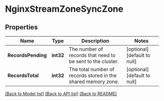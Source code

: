 # NginxStreamZoneSyncZone

## Properties
Name | Type | Description | Notes
------------ | ------------- | ------------- | -------------
**RecordsPending** | **int32** | The number of records that need to be sent to the cluster. | [optional] [default to null]
**RecordsTotal** | **int32** | The total number of records stored in the shared memory zone. | [optional] [default to null]

[[Back to Model list]](../README.md#documentation-for-models) [[Back to API list]](../README.md#documentation-for-api-endpoints) [[Back to README]](../README.md)


